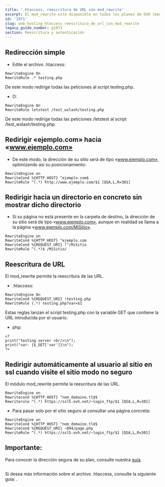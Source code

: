 ```yaml
---
title: '.htaccess, reescritura de URL con mod_rewrite'
excerpt: El mod_rewrite está disponible en todos los planes de OVH (menos en los 20GP).
id: '1971'
slug: web_hosting_htaccess_reescritura_de_url_con_mod_rewrite
legacy_guide_number: g1971
section: Reescritura y autenticación
---
```



## Redirección simple

- Edite el archivo .htaccess: 


```
RewriteEngine On
RewriteRule .* testing.php
```



De este modo redirige todas las peticiones al script testing.php.


- O: 


```
RewriteEngine On
RewriteRule letstest /test_wslash/testing.php
```



De este modo redirige todas las peticiones /letstest al script /test_wslash/testing.php.


## Redirigir «ejemplo.com» hacia «www.ejemplo.com»

- De este modo, la dirección de su sitio será de tipo «www.ejemplo.com», optimizando así su posicionamiento: 


```
RewriteEngine on
RewriteCond %{HTTP_HOST} ^ejemplo.com$
RewriteRule ^(.*) http://www.ejemplo.com/$1 [QSA,L,R=301]
```





## Redirigir hacia un directorio en concreto sin mostrar dicho directorio

- Si su página no está presente en la carpeta de destino, la dirección de su sitio será de tipo «www.ejemplo.com», aunque en realidad se llama a la página «www.ejemplo.com/MiSitio». 


```
RewriteEngine on
RewriteCond %{HTTP_HOST} ^ejemplo.com
RewriteCond %{REQUEST_URI} !^/MiSitio
RewriteRule ^(.*)$ /MiSitio/
```





## Reescritura de URL
El mod_rewrite permite la reescritura de las URL. 


- .htaccess: 


```
RewriteEngine On
RewriteCond %{REQUEST_URI} !testing.php
RewriteRule (.*) testing.php?var=$1
```



Estas reglas lanzan el script testing.php con la variable GET que contiene la URL introducida por el usuario.


- php: 


```
<?
print("testing server <br/>\n");
print("var: {$_GET['var']}\n");
?>
```





## Redirigir automáticamente al usuario al sitio en ssl cuando visite el sitio modo no seguro
El módulo mod_rewrite permite la reescritura de las URL.


```
RewriteEngine on
Rewritecond %{HTTP_HOST} ^nom_domaine.tld$
Rewriterule ^(.*) https://ssl5.ovh.net/~login_ftp/$1 [QSA,L,R=301]
```



- Para pasar solo por el sitio seguro al consultar una página concreta: 


```
RewriteEngine on
RewriteCond %{HTTP_HOST} ^nom_domaine.tld$
RewriteCond %{REQUEST_URI} ~094/page.php
RewriteRule ^(.*) https://ssl5.ovh.net/~login_ftp/$1 [QSA,L,R=301]
```




## Importante:
Para conocer la dirección segura de su plan, consulte nuestra [guía](https://www.ovh.es/g1594.informacion-sobre-los-tipos-de-certificados-ssl-ovh).


## 
Si desea más información sobre el archivo .htaccess, consulte la siguiente guía:
[]({legacy}1967).

